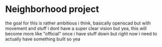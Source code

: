# Neighborhood project

the goal for this is rather ambitious i think, basically openscad but with movement and stuff i dont have a super clear vision but yea, this will become more like "official" once i have stuff down but right now i need to actually have something built so yea